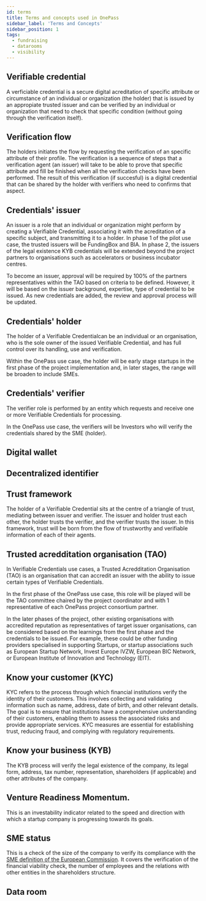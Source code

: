 ```yaml
---
id: terms
title: Terms and concepts used in OnePass
sidebar_label: 'Terms and Concepts'
sidebar_position: 1
tags:
  - fundraising
  - datarooms
  - visibility
---
```


## Verifiable credential

A verficiable credential is a secure digital acreditation of specific attribute or circumstance of an individual or organization (the holder) that is issued by an appropiate trusted issuer and can be verified by an individual or organization that need to check that specific condition (without going through the verification itself).


## Verification flow

The holders initiates the flow by requesting the verification of an specific attribute of their profile. The verification is a sequence of steps that a verification agent (an issuer) will take to be able to prove that specific attribute and fill be finished when all the verification checks have been performed. The result of this verification (if succesful) is a digital credential that can be shared by the holder with verifiers who need to confirms that aspect.


## Credentials' issuer

An issuer is a role that an individual or organization might perform by creating a Verifiable Credential, associating it with the acreditation of a specific subject, and transmitting it to a holder.
In phase 1 of the pilot use case, the trusted issuers will be FundingBox and BIA. In phase 2, the issuers of the legal existence KYB credentials will be extended beyond the project partners to organisations such as accelerators or business incubator centres.

To become an issuer, approval will be required by 100% of the partners representatives within the TAO based on criteria to be defined. However, it will be based on the issuer background, expertise, type of credential to be issued. As new credentials are added, the review and approval process will be updated.


## Credentials' holder

The holder of a Verifiable Credentialcan be an individual or an organisation, who is the sole owner of the issued Verifiable Credential, and has full control over its handling, use and verification. 

Within the OnePass use case, the holder will be early stage startups in the first phase of the project implementation and, in later stages, the range will be broaden to include SMEs.


## Credentials' verifier

The verifier role is performed by an entity which requests and receive one or more Verifiable Credentials for processing. 

In the OnePass use case, the verifiers will be Investors who will verify the credentials shared by the SME (holder).


## Digital wallet


## Decentralized identifier


## Trust framework
The holder of a Verifiable Credential sits at the centre of a triangle of trust, mediating between issuer and verifier. The issuer and holder trust each other, the holder trusts the verifier, and the verifier trusts the issuer. In this framework, trust will be born from the flow of trustworthy and verifiable information of each of their agents.


## Trusted acredditation organisation (TAO)

In Verifiable Credentials use cases, a Trusted Acredditation Organisation (TAO) is an organisation that can accredit an issuer with the ability to issue certain types of Verifiable Credentials.

In the first phase of the OnePass use case, this role will be played will be the TAO committee chaired by the project coordinator and with 1 representative of each OnePass project consortium partner. 

In the later phases of the project, other existing organisations with accredited reputation as representatives of target issuer organisations, can be considered based on the learnings from the first phase and the credentials to be issued. For example, these could be other funding providers specialised in supporting Startups, or startup associations such as European Startup Network, Invest Europe IVZW, European BIC Network, or European Institute of Innovation and Technology (EIT).  


## Know your customer (KYC)
KYC refers to the process through which financial institutions verify the identity of their customers. This involves collecting and validating information such as name, address, date of birth, and other relevant details. The goal is to ensure that institutions have a comprehensive understanding of their customers, enabling them to assess the associated risks and provide appropriate services. KYC measures are essential for establishing trust, reducing fraud, and complying with regulatory requirements.


## Know your business (KYB)
The KYB process will verify the legal existence of the company, its legal form, address, tax number, representation, shareholders (if applicable) and other attributes of the company.

## Venture Readiness Momentum.
This is an investability indicator related to the speed and direction with which a startup company is progressing towards its goals.


## SME status
This is a check of the size of the company to verify its compliance with the [SME definition of the European Commission](https://ec.europa.eu/growth/smes/sme-definition_en). It covers the verification of the financial viability check, the number of employees and the relations with other entities in the shareholders structure.

## Data room